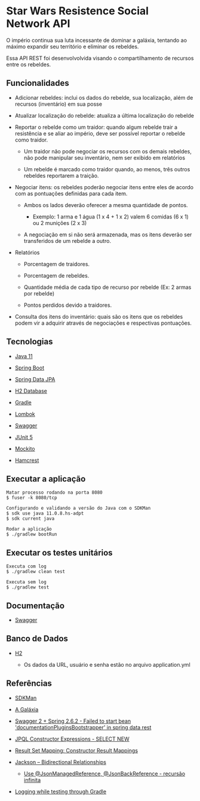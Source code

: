 # Star Wars Resistence Social Network API

O império continua sua luta incessante de dominar a galáxia, tentando ao máximo expandir seu território e eliminar os rebeldes.

Essa API REST foi desenvolvolvida visando o compartilhamento de recursos entre os rebeldes.

## Funcionalidades

  - Adicionar rebeldes: inclui os dados do rebelde, sua localização, além de recursos (inventário) em sua posse
  
  - Atualizar localização do rebelde: atualiza a última localização do rebelde
  
  - Reportar o rebelde como um traidor: quando algum rebelde trair a resistência e se aliar ao império, deve ser possível reportar o rebelde como traidor.

    - Um traidor não pode negociar os recursos com os demais rebeldes, não pode manipular seu inventário, nem ser exibido em relatórios
    
    - Um rebelde é marcado como traidor quando, ao menos, três outros rebeldes reportarem a traição.
  
  - Negociar itens: os rebeldes poderão negociar itens entre eles de acordo com as pontuações definidas para cada item.
  
    - Ambos os lados deverão oferecer a mesma quantidade de pontos. 
    
      - Exemplo: 1 arma e 1 água (1 x 4 + 1 x 2) valem 6 comidas (6 x 1) ou 2 munições (2 x 3)

    - A negociação em si não será armazenada, mas os itens deverão ser transferidos de um rebelde a outro.
    
  - Relatórios
  
    - Porcentagem de traidores.
    
    - Porcentagem de rebeldes. 
    
    - Quantidade média de cada tipo de recurso por rebelde (Ex: 2 armas por rebelde)
    
    - Pontos perdidos devido a traidores.          

  - Consulta dos itens do inventário: quais são os itens que os rebeldes podem vir a adquirir através de negociações e respectivas pontuações.  
    
## Tecnologias     

  - [Java 11](https://www.oracle.com/java/)

  - [Spring Boot](https://spring.io/projects/spring-boot)

  - [Spring Data JPA](https://spring.io/projects/spring-data-jpa)
  
  - [H2 Database](https://www.h2database.com/html/main.html)

  - [Gradle](https://gradle.org/)

  - [Lombok](https://projectlombok.org)
  
  - [Swagger](https://springfox.github.io/springfox/)  

  - [JUnit 5](https://junit.org/junit5/)

  - [Mockito](https://site.mockito.org/)

  - [Hamcrest](http://hamcrest.org/JavaHamcrest/)  
     
## Executar a aplicação      

```
Matar processo rodando na porta 8080
$ fuser -k 8080/tcp   

Configurando e validando a versão do Java com o SDKMan 
$ sdk use java 11.0.8.hs-adpt
$ sdk current java

Rodar a aplicação
$ ./gradlew bootRun

```
## Executar os testes unitários

```
Executa com log
$ ./gradlew clean test

Executa sem log
$ ./gradlew test
```

## Documentação

  - [Swagger](http://localhost:8080)
  
## Banco de Dados

  - [H2](http://localhost:8080/h2)
  
    - Os dados da URL, usuário e senha estão no arquivo application.yml
  
## Referências

  - [SDKMan](https://sdkman.io/usage)
  
  - [A Galáxia](https://starwars.fandom.com/pt/wiki/Legends:A_Gal%C3%A1xia)
  
  - [Swagger 2 + Spring 2.6.2 - Failed to start bean 'documentationPluginsBootstrapper' in spring data rest](https://stackoverflow.com/a/70503395)
  
  - [JPQL Constructor Expressions - SELECT NEW](https://docs.oracle.com/html/E13946_04/ejb3_langref.html#ejb3_langref_constructor)
  
  - [Result Set Mapping: Constructor Result Mappings](https://thorben-janssen.com/result-set-mapping-constructor-result-mappings/)
  
  - [Jackson – Bidirectional Relationships](https://www.baeldung.com/jackson-bidirectional-relationships-and-infinite-recursion)
  
    - [Use @JsonManagedReference, @JsonBackReference - recursão infinita](https://www.baeldung.com/jackson-bidirectional-relationships-and-infinite-recursion#managed-back-reference)
    
  - [Logging while testing through Gradle](https://stackoverflow.com/a/37153026)